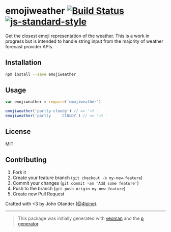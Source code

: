 # emojiweather [![Build Status](https://secure.travis-ci.org/johnotander/emojiweather.svg?branch=master)](https://travis-ci.org/johnotander/emojiweather) [![js-standard-style](https://img.shields.io/badge/code%20style-standard-brightgreen.svg?style=flat)](https://github.com/feross/standard)

Get the closest emoji representation of the weather.
This is a work in progress but is intended to handle string input from the majority of weather forecast provider APIs.

## Installation

```bash
npm install --save emojiweather
```

## Usage

```javascript
var emojiweather = require('emojiweather')

emojiweather('partly-cloudy') // => '⛅ '
emojiweather('partly     ClOuDY') // => '⛅ '
```

## License

MIT

## Contributing

1. Fork it
2. Create your feature branch (`git checkout -b my-new-feature`)
3. Commit your changes (`git commit -am 'Add some feature'`)
4. Push to the branch (`git push origin my-new-feature`)
5. Create new Pull Request

Crafted with <3 by John Otander ([@4lpine](https://twitter.com/4lpine)).

***

> This package was initially generated with [yeoman](http://yeoman.io) and the [p generator](https://github.com/johnotander/generator-p.git).
